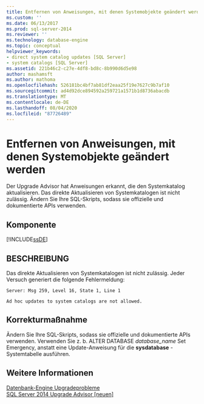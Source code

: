 ```yaml
---
title: Entfernen von Anweisungen, mit denen Systemobjekte geändert werden | Microsoft-Dokumentation
ms.custom: ''
ms.date: 06/13/2017
ms.prod: sql-server-2014
ms.reviewer: ''
ms.technology: database-engine
ms.topic: conceptual
helpviewer_keywords:
- direct system catalog updates [SQL Server]
- system catalogs [SQL Server]
ms.assetid: 221b46c2-c27e-4df8-bd8c-8b990d6d5e98
author: mashamsft
ms.author: mathoma
ms.openlocfilehash: 526181bc4bf7ab81df2eaa25f19e7627c9b7af10
ms.sourcegitcommit: ad4d92dce894592a259721a1571b1d8736abacdb
ms.translationtype: MT
ms.contentlocale: de-DE
ms.lasthandoff: 08/04/2020
ms.locfileid: "87726489"
---
```

# <a name="remove-statements-that-modify-system-objects"></a>Entfernen von Anweisungen, mit denen Systemobjekte geändert werden
  Der Upgrade Advisor hat Anweisungen erkannt, die den Systemkatalog aktualisieren. Das direkte Aktualisieren von Systemkatalogen ist nicht zulässig. Ändern Sie Ihre SQL-Skripts, sodass sie offizielle und dokumentierte APIs verwenden.  
  
## <a name="component"></a>Komponente  
 [!INCLUDE[ssDE](../../includes/ssde-md.md)]  
  
## <a name="description"></a>BESCHREIBUNG  
 Das direkte Aktualisieren von Systemkatalogen ist nicht zulässig. Jeder Versuch generiert die folgende Fehlermeldung:  
  
 `Server: Msg 259, Level 16, State 1, Line 1`  
  
 `Ad hoc updates to system catalogs are not allowed.`  
  
## <a name="corrective-action"></a>Korrekturmaßnahme  
 Ändern Sie Ihre SQL-Skripts, sodass sie offizielle und dokumentierte APIs verwenden. Verwenden Sie z. b. ALTER DATABASE *database_name* Set Emergency, anstatt eine Update-Anweisung für die **sysdatabase** -Systemtabelle ausführen.  
  
## <a name="see-also"></a>Weitere Informationen  
 [Datenbank-Engine Upgradeprobleme](../../../2014/sql-server/install/database-engine-upgrade-issues.md)   
 [SQL Server 2014 Upgrade Advisor &#91;neuen&#93;](https://docs.microsoft.com/sql/sql-server/install/sql-server-2014-upgrade-advisor)  
  
  
